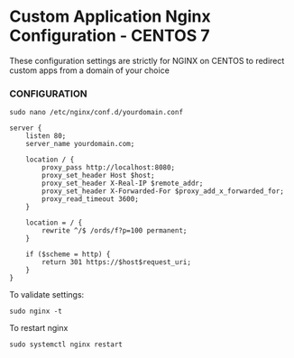﻿# Custom Application Nginx Configuration - CENTOS 7
These configuration settings are strictly for NGINX on CENTOS to redirect custom apps from a domain of your choice

### CONFIGURATION
```env
sudo nano /etc/nginx/conf.d/yourdomain.conf
```
```env
server {
    listen 80;
    server_name yourdomain.com;

    location / {
        proxy_pass http://localhost:8080;
        proxy_set_header Host $host;
        proxy_set_header X-Real-IP $remote_addr;
        proxy_set_header X-Forwarded-For $proxy_add_x_forwarded_for;
        proxy_read_timeout 3600;
    }

    location = / {
        rewrite ^/$ /ords/f?p=100 permanent;
    }

    if ($scheme = http) {
        return 301 https://$host$request_uri;
    }
}
```
To validate settings:
```env
sudo nginx -t
```
To restart nginx

```env
sudo systemctl nginx restart
```
